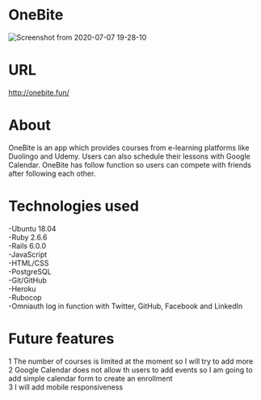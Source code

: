 # OneBite
![Screenshot from 2020-07-07 19-28-10](https://user-images.githubusercontent.com/10365357/86768783-067b0700-c089-11ea-93a2-fd754451aa16.png)

# URL
http://onebite.fun/

# About
OneBite is an app which provides courses from e-learning platforms like Duolingo and Udemy. Users can also schedule their lessons with Google Calendar. OneBite has follow function so users can compete with friends after following each other.

# Technologies used
-Ubuntu 18.04  
-Ruby 2.6.6  
-Rails 6.0.0  
-JavaScript  
-HTML/CSS  
-PostgreSQL  
-Git/GitHub  
-Heroku  
-Rubocop  
-Omniauth log in function with Twitter, GitHub, Facebook and LinkedIn

# Future features
1 The number of courses is limited at the moment so I will try to add more  
2 Google Calendar does not allow th users to add events so I am going to add simple calendar form to create an enrollment  
3 I will add mobile responsiveness  

